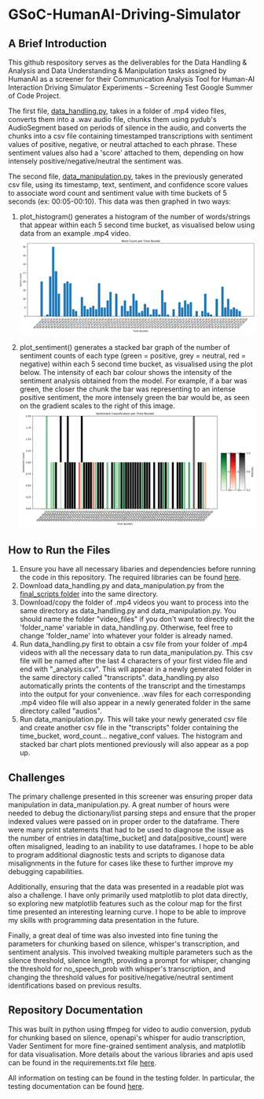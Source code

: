 # GSoC-HumanAI-Driving-Simulator

## A Brief Introduction

This github respository serves as the deliverables for the Data Handling & Analysis and Data Understanding & Manipulation tasks assigned by HumanAI as a screener for their Communication Analysis Tool for Human-AI Interaction Driving Simulator Experiments – Screening Test Google Summer of Code Project.

The first file, [data_handling.py](/final_scripts/data_handling.py), takes in a folder of .mp4 video files, converts them into a .wav audio file, chunks them using pydub's AudioSegment based on periods of silence in the audio, and converts the chunks into a csv file containing timestamped transcriptions with sentiment values of positive, negative, or neutral attached to each phrase. These sentiment values also had a 'score' attached to them, depending on how intensely positive/negative/neutral the sentiment was.

The second file, [data_manipulation.py](/final_scripts/data_manipulation.py), takes in the previously generated csv file, using its timestamp, text, sentiment, and confidence score values to associate word count and sentiment value with time buckets of 5 seconds (ex: 00:05-00:10). This data was then graphed in two ways:

1) plot_histogram() generates a histogram of the number of words/strings that appear within each 5 second time bucket, as visualised below using data from an example .mp4 video. ![Saved histogram plot of word counts at each time bucket](/results/plots/histogram_plot2.png)

2) plot_sentiment() generates a stacked bar graph of the number of sentiment counts of each type (green = positive, grey = neutral, red = negative) within each 5 second time bucket, as visualised using the plot below. The intensity of each bar colour shows the intensity of the sentiment analysis obtained from the model. For example, if a bar was green, the closer the chunk the bar was representing to an intense positive sentiment, the more intensely green the bar would be, as seen on the gradient scales to the right of this image.
![Saved stacked bar graph plot of sentiment counts at each time bucket](/results/plots/sentiment_plot2.png)

## How to Run the Files

1) Ensure you have all necessary libaries and dependencies before running the code in this repository. The required libraries can be found [here](/requirements.txt).
2) Download data_handling.py and data_manipulation.py from the [final_scripts folder](/final_scripts/) into the same directory. 
3) Download/copy the folder of .mp4 videos you want to process into the same directory as data_handling.py and data_manipulation.py. You should name the folder "video_files" if you don't want to directly edit the 'folder_name' variable in data_handling.py. Otherwise, feel free to change 'folder_name' into whatever your folder is already named.
4) Run data_handling.py first to obtain a csv file from your folder of .mp4 videos with all the necessary data to run data_manipulation.py. This csv file will be named after the last 4 characters of your first video file and end with "_analysis.csv". This will appear in a newly generated folder in the same directory called "transcripts". data_handling.py also automatically prints the contents of the transcript and the timestamps into the output for your convenience. .wav files for each corresponding .mp4 video file will also appear in a newly generated folder in the same directory called "audios".
5) Run data_manipulation.py. This will take your newly generated csv file and create another csv file in the "transcripts" folder containing the time_bucket, word_count... negative_conf values. The histogram and stacked bar chart plots mentioned previously will also appear as a pop up.

## Challenges

The primary challenge presented in this screener was ensuring proper data manipulation in data_manipulation.py. A great number of hours were needed to debug the dictionary/list parsing steps and ensure that the proper indexed values were passed on in proper order to the dataframe. There were many print statements that had to be used to diagnose the issue as the number of entries in data[time_bucket] and data[positive_count] were often misaligned, leading to an inability to use dataframes. I hope to be able to program additional diagnostic tests and scripts to diganose data misalignments in the future for cases like these to further improve my debugging capabilities.

Additionally, ensuring that the data was presented in a readable plot was also a challenge. I have only primarily used matplotlib to plot data directly, so exploring new matplotlib features such as the colour map for the first time presented an interesting learning curve. I hope to be able to improve my skills with programming data presentation in the future.

Finally, a great deal of time was also invested into fine tuning the parameters for chunking based on silence, whisper's transcription, and sentiment analysis. This involved tweaking multiple parameters such as the silence threshold, silence length, providing a prompt for whisper, changing the threshold for no_speech_prob with whisper's transcription, and changing the threshold values for positive/negative/neutral sentiment identifications based on previous results.

## Repository Documentation
This was built in python using ffmpeg for video to audio conversion, pydub for chunking based on silence, openapi's whisper for audio transcription, Vader Sentiment for more fine-grained sentiment analysis, and matplotlib for data visualisation. More details about the various libraries and apis used can be found in the requirements.txt file [here](/requirements.txt).

All information on testing can be found in the testing folder. In particular, the testing documentation can be found 
[here](/testing/testing_docu.txt).
